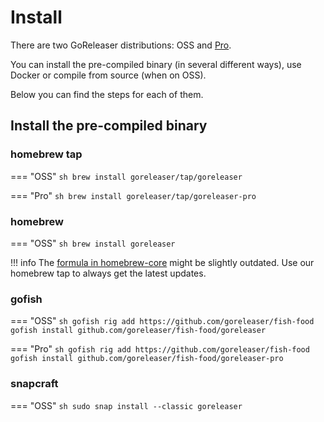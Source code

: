 # Install

There are two GoReleaser distributions: OSS and [Pro](/pro/).

You can install the pre-compiled binary (in several different ways), use Docker or compile from source (when on OSS).

Below you can find the steps for each of them.

## Install the pre-compiled binary

### homebrew tap

=== "OSS"
    ```sh
    brew install goreleaser/tap/goreleaser
    ```

=== "Pro"
    ```sh
    brew install goreleaser/tap/goreleaser-pro
    ```

### homebrew

=== "OSS"
    ```sh
    brew install goreleaser
    ```

!!! info
    The [formula in homebrew-core](https://github.com/Homebrew/homebrew-core/blob/master/Formula/goreleaser.rb) might be slightly outdated.
    Use our homebrew tap to always get the latest updates.

### gofish

=== "OSS"
    ```sh
    gofish rig add https://github.com/goreleaser/fish-food
    gofish install github.com/goreleaser/fish-food/goreleaser
    ```

=== "Pro"
    ```sh
    gofish rig add https://github.com/goreleaser/fish-food
    gofish install github.com/goreleaser/fish-food/goreleaser-pro
    ```

### snapcraft

=== "OSS"
    ```sh
    sudo snap install --classic goreleaser
    ```

### scoop

=== "OSS"
    ```sh
    scoop bucket add goreleaser https://github.com/goreleaser/scoop-bucket.git
    scoop install goreleaser
    ```

=== "Pro"
    ```sh
    scoop bucket add goreleaser https://github.com/goreleaser/scoop-bucket.git
    scoop install goreleaser-pro
    ```

### apt

=== "OSS"
    ```sh
    echo 'deb [trusted=yes] https://repo.goreleaser.com/apt/ /' | sudo tee /etc/apt/sources.list.d/goreleaser.list
    sudo apt update
    sudo apt install goreleaser
    ```

=== "Pro"
    ```sh
    echo 'deb [trusted=yes] https://repo.goreleaser.com/apt/ /' | sudo tee /etc/apt/sources.list.d/goreleaser.list
    sudo apt update
    sudo apt install goreleaser-pro
    ```

### yum

=== "OSS"
    ```sh
    echo '[goreleaser]
    name=GoReleaser
    baseurl=https://repo.goreleaser.com/yum/
    enabled=1
    gpgcheck=0' | sudo tee /etc/yum.repos.d/goreleaser.repo
    sudo yum install goreleaser
    ```

=== "Pro"
    ```sh
    echo '[goreleaser]
    name=GoReleaser
    baseurl=https://repo.goreleaser.com/yum/
    enabled=1
    gpgcheck=0' | sudo tee /etc/yum.repos.d/goreleaser.repo
    sudo yum install goreleaser-pro
    ```

### deb, rpm and apk packages


=== "OSS"
    Download the `.deb`, `.rpm` or `.apk` packages from the [OSS releases page][releases] and install them with the appropriate tools.

=== "Pro"
    Download the `.deb`, `.rpm` or `.apk` packages from the [Pro releases page][pro-releases] and install them with the appropriate tools.

### go install

=== "OSS"
    ```sh
    go install github.com/goreleaser/goreleaser@latest
    ```

### manually

=== "OSS"
    Download the pre-compiled binaries from the [OSS releases page][releases] and copy them to the desired location.

=== "Pro"
    Download the pre-compiled binaries from the [Pro releases page][pro-releases] and copy them to the desired location.

## Verifying the binaries

All artifacts are checksummed and the checksum file is signed with [cosign][].

You can verify it using [our public key](https://goreleaser.com/static/goreleaser.pub).

=== "OSS"
    1. Download the files you want, and both the `checksums.txt` and `checksums.txt.sig` files from the [releases][releases] page:
      ```sh
      wget https://github.com/goreleaser/goreleaser/releases/download/__VERSION__/checksums.txt
      wget https://github.com/goreleaser/goreleaser/releases/download/__VERSION__/checksums.txt.sig
      ```
    1. Verify the signature:
      ```sh
      COSIGN_EXPERIMENTAL=1 cosign verify-blob --signature checksums.txt.sig checksums.txt
      ```
    1. If the signature is valid, you can then verify the SHA256 sums match with the downloaded binary:
      ```sh
      sha256sum --ignore-missing -c checksums.txt
      ```

=== "Pro"
    1. Download the files you want, and both the `checksums.txt` and `checksums.txt.sig` files from the [releases][pro-releases] page:
      ```sh
      wget https://github.com/goreleaser/goreleaser-pro/releases/download/__VERSION__-pro/checksums.txt
      wget https://github.com/goreleaser/goreleaser-pro/releases/download/__VERSION__-pro/checksums.txt.sig
      ```
    1. Verify the signature:
      ```sh
      COSIGN_EXPERIMENTAL=1 cosign verify-blob --signature checksums.txt.sig checksums.txt
      ```
    1. If the signature is valid, you can then verify the SHA256 sums match with the downloaded binary:
      ```sh
      sha256sum --ignore-missing -c checksums.txt
      ```

## Verifying docker images

Our Docker image is signed with [cosign][].

You can verify it using [our public key](https://goreleaser.com/static/goreleaser.pub).

=== "OSS"
    Verify the signatures:
    ```sh
    COSIGN_EXPERIMENTAL=1 cosign verify goreleaser/goreleaser
    ```

=== "Pro"
    Verify the signatures:
    ```sh
    COSIGN_EXPERIMENTAL=1 cosign verify goreleaser/goreleaser-pro
    ```

## Running with Docker

You can also use it within a Docker container.
To do that, you'll need to execute something more-or-less like the examples below.

=== "OSS"
    Registries:

    - [`goreleaser/goreleaser`](https://hub.docker.com/r/goreleaser/goreleaser)
    - [`ghcr.io/goreleaser/goreleaser`](https://github.com/goreleaser/goreleaser/pkgs/container/goreleaser)

    Example usage:

    ```sh
    docker run --rm --privileged \
      -v $PWD:/go/src/github.com/user/repo \
      -v /var/run/docker.sock:/var/run/docker.sock \
      -w /go/src/github.com/user/repo \
      -e GITHUB_TOKEN \
      -e DOCKER_USERNAME \
      -e DOCKER_PASSWORD \
      -e DOCKER_REGISTRY \
      goreleaser/goreleaser release
    ```

=== "Pro"
    Registries:

    - [`goreleaser/goreleaser-pro`](https://hub.docker.com/r/goreleaser/goreleaser-pro)
    - [`ghcr.io/goreleaser/goreleaser-pro`](https://github.com/goreleaser/goreleaser/pkgs/container/goreleaser-pro)

    Example usage:

    ```sh
    docker run --rm --privileged \
      -v $PWD:/go/src/github.com/user/repo \
      -v /var/run/docker.sock:/var/run/docker.sock \
      -w /go/src/github.com/user/repo \
      -e GITHUB_TOKEN \
      -e DOCKER_USERNAME \
      -e DOCKER_PASSWORD \
      -e DOCKER_REGISTRY \
      -e GORELEASER_KEY \
      goreleaser/goreleaser-pro release
    ```


!!! info
    Currently, the provided docker image does not support
    the generation of snapcraft packages.

Note that the image will almost always have the last stable Go version.

The `DOCKER_REGISTRY` environment variable can be left empty when you are
releasing to the public docker registry.

If you need more things, you are encouraged to keep your own image. You can
always use GoReleaser's [own Dockerfile][dockerfile] as an example though
and iterate from that.

[dockerfile]: https://github.com/goreleaser/goreleaser/blob/main/Dockerfile
[releases]: https://github.com/goreleaser/goreleaser/releases
[pro-releases]: https://github.com/goreleaser/goreleaser-pro/releases
[cosign]: https://github.com/sigstore/cosign

## Compiling from source

Here you have two options:

If you want to contribute to the project, please follow the
steps on our [contributing guide](/contributing/).

If you just want to build from source for whatever reason, follow these steps:

**clone:**

```sh
git clone https://github.com/goreleaser/goreleaser
cd goreleaser
```

**get the dependencies:**

```sh
go mod tidy
```

**build:**

```sh
go build -o goreleaser .
```

**verify it works:**

```sh
./goreleaser --version
```
